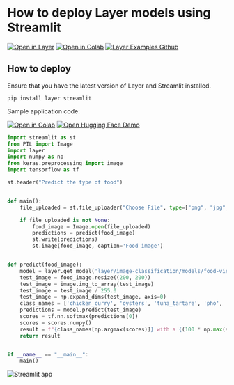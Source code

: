 # How to deploy Layer models using Streamlit 
[![Open in Layer](https://development.layer.co/assets/badge.svg)](https://app.layer.ai/layer/image-classification) [![Open in Colab](https://colab.research.google.com/assets/colab-badge.svg)](https://colab.research.google.com/github/layerai/examples/blob/main/food-vision/food-vision.ipynb) [![Layer Examples Github](https://badgen.net/badge/icon/github?icon=github&label)](https://github.com/layerai/examples/tree/main/food-vision)

## How to deploy
Ensure that you have the latest version of Layer and Streamlit installed.
```
pip install layer streamlit
```

Sample application code: 

[![Open in Colab](https://colab.research.google.com/assets/colab-badge.svg)](https://colab.research.google.com/drive/1KTZ3h_4OefZrQggURfr_eJClZlXp4V6g?usp=sharing) [![Open Hugging Face Demo](https://img.shields.io/badge/%F0%9F%A4%97%20Hugging%20Face-Demo-blueviolet)](https://huggingface.co/spaces/mwitiderrick/food-vision) 
```python
import streamlit as st
from PIL import Image
import layer
import numpy as np
from keras.preprocessing import image
import tensorflow as tf

st.header("Predict the type of food")


def main():
    file_uploaded = st.file_uploader("Choose File", type=["png", "jpg", "jpeg"])

    if file_uploaded is not None:
        food_image = Image.open(file_uploaded)
        predictions = predict(food_image)
        st.write(predictions)
        st.image(food_image, caption='Food image')


def predict(food_image):
    model = layer.get_model('layer/image-classification/models/food-vision').get_train()
    test_image = food_image.resize((200, 200))
    test_image = image.img_to_array(test_image)
    test_image = test_image / 255.0
    test_image = np.expand_dims(test_image, axis=0)
    class_names = ['chicken_curry', 'oysters', 'tuna_tartare', 'pho', 'fried_rice', 'hot_and_sour_soup','seaweed_salad', 'baklava', 'eggs_benedict', 'panna_cotta', 'onion_rings', 'lasagna', 'foie_gras', 'churros', 'donuts', 'spring_rolls', 'gyoza', 'ice_cream', 'dumplings', 'ceviche''ramen', 'nachos','greek_salad', 'scallops', 'chocolate_mousse', 'grilled_cheese_sandwich', 'cheesecake', 'steak','hummus', 'bread_pudding', 'frozen_yogurt', 'falafel', 'paella', 'pulled_pork_sandwich', 'bibimbap','risotto', 'macarons', 'garlic_bread', 'beef_carpaccio', 'red_velvet_cake', 'ravioli', 'waffles','grilled_salmon', 'tacos', 'lobster_bisque', 'sushi', 'clam_chowder', 'sashimi', 'french_onion_soup','french_fries', 'tiramisu', 'takoyaki', 'chicken_quesadilla', 'chicken_wings', 'pizza', 'pork_chop','crab_cakes', 'cannoli', 'beignets', 'miso_soup', 'mussels', 'strawberry_shortcake', 'caprese_salad','gnocchi', 'deviled_eggs', 'macaroni_and_cheese', 'fish_and_chips', 'beef_tartare', 'guacamole','hamburger', 'club_sandwich', 'edamame', 'cheese_plate', 'peking_duck', 'fried_calamari','prime_rib', 'caesar_salad', 'beet_salad', 'lobster_roll_sandwich', 'pancakes', 'samosa','french_toast', 'omelette', 'croque_madame', 'creme_brulee', 'filet_mignon', 'poutine', 'apple_pie','spaghetti_bolognese', 'bruschetta', 'cup_cakes', 'pad_thai', 'huevos_rancheros', 'baby_back_ribs','chocolate_cake', 'carrot_cake', 'hot_dog', 'spaghetti_carbonara', 'breakfast_burrito','shrimp_and_grits', 'escargots']
    predictions = model.predict(test_image)
    scores = tf.nn.softmax(predictions[0])
    scores = scores.numpy()
    result = f"{class_names[np.argmax(scores)]} with a {(100 * np.max(scores)).round(2)} percent confidence."
    return result


if __name__ == "__main__":
    main()

```
![Streamlit app](images/video.gif)